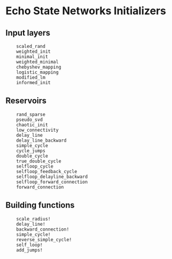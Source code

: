 # Echo State Networks Initializers

## Input layers

```@docs
    scaled_rand
    weighted_init
    minimal_init
    weighted_minimal
    chebyshev_mapping
    logistic_mapping
    modified_lm
    informed_init
```

## Reservoirs

```@docs
    rand_sparse
    pseudo_svd
    chaotic_init
    low_connectivity
    delay_line
    delay_line_backward
    simple_cycle
    cycle_jumps
    double_cycle
    true_double_cycle
    selfloop_cycle
    selfloop_feedback_cycle
    selfloop_delayline_backward
    selfloop_forward_connection
    forward_connection
```

## Building functions

```@docs
    scale_radius!
    delay_line!
    backward_connection!
    simple_cycle!
    reverse_simple_cycle!
    self_loop!
    add_jumps!
```
